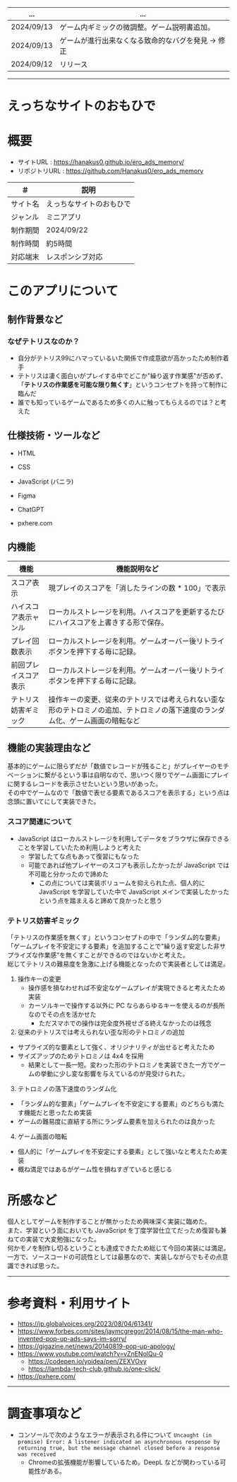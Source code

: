 | ... | ... |
| ---- | ---- |
| 2024/09/13 | ゲーム内ギミックの微調整。ゲーム説明書追加。 |
| 2024/09/13 | ゲームが進行出来なくなる致命的なバグを発見 → 修正 |
| 2024/09/12 | リリース |

---
# えっちなサイトのおもひで

# 概要
- サイトURL : https://hanakus0.github.io/ero_ads_memory/
- リポジトリURL : https://github.com/Hanakus0/ero_ads_memory

| ＃ | 説明 |
| ---- | ---- |
| サイト名 | えっちなサイトのおもひで |
| ジャンル | ミニアプリ |
| 制作期間 | 2024/09/22|
| 制作時間 |  約5時間 |
| 対応端末 | レスポンシブ対応 |

# このアプリについて
## 制作背景など
### なぜテトリスなのか？
- 自分がテトリス99にハマっているいた関係で作成意欲が高かったため制作着手
- テトリスは凄く面白いがプレイする中でどこか"繰り返す作業感"が否めず、「**テトリスの作業感を可能な限り無くす**」というコンセプトを持って制作に臨んだ
- 誰でも知っているゲームであるため多くの人に触ってもらえるのでは？と考えた

## 仕様技術・ツールなど
- HTML
- CSS
- JavaScript (バニラ)

- Figma
- ChatGPT
- pxhere.com

## 内機能

| 機能 | 機能説明など |
| ---- | ---- |
| スコア表示 | 現プレイのスコアを「消したラインの数 * 100」で表示 |
| ハイスコア表示ャンル | ローカルストレージを利用。ハイスコアを更新するたびにハイスコアを上書きする形で保存。 |
| プレイ回数表示 | ローカルストレージを利用。ゲームオーバー後リトライボタンを押下する毎に記録。 |
| 前回プレイスコア表示 | ローカルストレージを利用。ゲームオーバー後リトライボタンを押下する毎に記録。 |
| テトリス妨害ギミック | 操作キーの変更、従来のテトリスでは考えられない歪な形のテトロミノの追加、テトロミノの落下速度のランダム化、ゲーム画面の暗転など |

## 機能の実装理由など
基本的にゲームに限らずだが「数値でレコードが残ること」がプレイヤーのモチベーションに繋がるという事は自明なので、思いつく限りでゲーム画面にプレイに関するレコードを表示させたいという思いがあった。</br>
その中でゲームなので「数値で表せる要素であるスコアを表示する」という点は念頭に置いてにして実装できた。

### スコア関連について
- JavaScript はローカルストレージを利用してデータをブラウザに保存できることを学習していたため利用しようと考えた
  - 学習したてな点もあって復習にもなった
  - 可能であれば他プレイヤーのスコアも表示したかったが JavaScript では不可能と分かったので諦めた
    - この点については実装ボリュームを抑えられた点、個人的に JavaScript を学習していた中で JavaScript メインで実装したかったという点を踏まえると諦めて良かったと思う

### テトリス妨害ギミック
「テトリスの作業感を無くす」というコンセプトの中で「ランダム的な要素」「ゲームプレイを不安定にする要素」を追加することで"繰り返す安定した非サプライズな作業感"を無くすことができるのではないかと考えた。<br>
総じてテトリスの難易度を急激に上げる機能となったので実装者としては満足。

1. 操作キーの変更
   - 操作感を損なわせれば不安定なゲームプレイが実現できると考えたため実装
   - カーソルキーで操作する以外に PC ならあらゆるキーを使えるのが長所なのでその点を活かせた
     - ただスマホでの操作は完全度外視せざる終えなかったのは残念
2. 従来のテトリスでは考えられない歪な形のテトロミノの追加
  - サプライズ的な要素として強く、オリジナリティが出せると考えたため
  - サイズアップのためテトロミノは 4x4 を採用
    - 結果として一長一短。変わった形のテトロミノを実装できた一方でゲームの挙動に少し変な影響を与えているのが見受けられた。
3. テトロミノの落下速度のランダム化
  - 「ランダム的な要素」「ゲームプレイを不安定にする要素」のどちらも満たす機能だと思ったため実装
  - ゲームの難易度に直結する所にランダム要素を加えられたのは良かった
4. ゲーム画面の暗転
  - 個人的に「ゲームプレイを不安定にする要素」として強いなと考えたため実装
  - 概ね満足ではあるがゲーム性を損ねすぎていると感じる

# 所感など
個人としてゲームを制作することが無かったため興味深く実装に臨めた。</br>
また、学習という面においても JavaScript を丁度学習仕立てだっため復習も兼ねての実装で大変勉強になった。</br>
何かモノを制作し切るということも達成できたため総じて今回の実装には満足。</br>
一方で、ソースコードの可読性としては最悪なので、実装しながらでもその点意識できれば思った。</br>

---
# 参考資料・利用サイト
- https://jp.globalvoices.org/2023/08/04/61341/
- https://www.forbes.com/sites/jaymcgregor/2014/08/15/the-man-who-invented-pop-up-ads-says-im-sorry/
- https://gigazine.net/news/20140819-pop-up-apology/
- https://www.youtube.com/watch?v=vZnENolQu-0
  - https://codepen.io/yoidea/pen/ZEXVOvy
  - https://lambda-tech-club.github.io/one-click/
- https://pxhere.com/


---
# 調査事項など
- コンソールで次のようなエラーが表示される件について `Uncaught (in promise) Error: A listener indicated an asynchronous response by returning true, but the message channel closed before a response was received`
  - Chromeの拡張機能が影響しているため。DeepL などが関わっている可能性がある。
